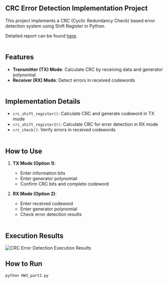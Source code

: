 ## CRC Error Detection Implementation Project

This project implements a CRC (Cyclic Redundancy Check) based error detection system using Shift Register in Python.

Detailed report can be found [here](https://github.com/Sarang-Han/Error-detection-implement/blob/main/Error%20Detection%20Implement%20Report.pdf).
<br><br>

## Features

- **Transmitter (TX) Mode**: Calculate CRC by receiving data and generator polynomial
- **Receiver (RX) Mode**: Detect errors in received codewords
<br><br>

## Implementation Details

- `crc_shift_register()`: Calculate CRC and generate codeword in TX mode
- `crc_shift_register2()`: Calculate CRC for error detection in RX mode
- `crc_check()`: Verify errors in received codewords
<br><br>

## How to Use

1. **TX Mode (Option 1)**:
   - Enter information bits
   - Enter generator polynomial
   - Confirm CRC bits and complete codeword

2. **RX Mode (Option 2)**:
   - Enter received codeword
   - Enter generator polynomial
   - Check error detection results
<br><br>

## Execution Results

![CRC Error Detection Execution Results](https://github.com/user-attachments/assets/4436beb0-0770-4978-bd2c-b8d2ff5d90ff)

## How to Run

```bash
python HW3_part2.py
```
<br><br>
